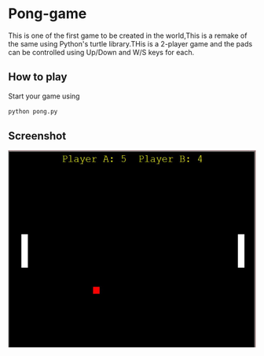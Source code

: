 # Pong-game
This is one of the first game to be created in the world,This is a remake of the same using Python's turtle library.THis is a 2-player game and the pads can be controlled using Up/Down and W/S keys for each.

## How to play
Start your game using
```bash
python pong.py
```

## Screenshot
<img src='ss.JPG' height=400px>
